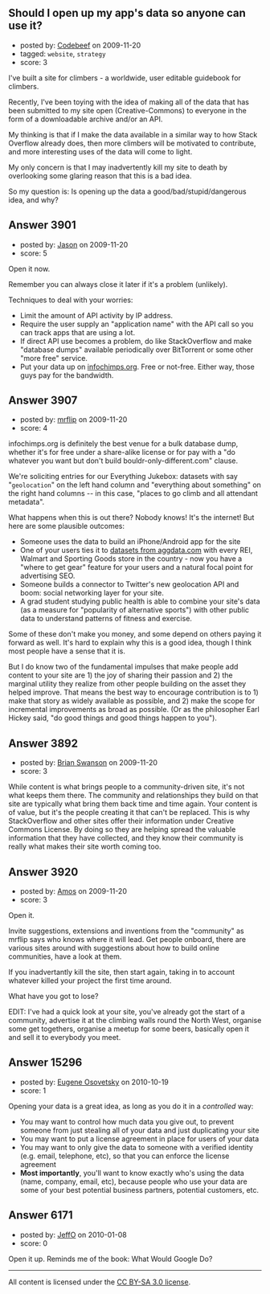 ## Should I open up my app's data so anyone can use it?

- posted by: [Codebeef](https://stackexchange.com/users/-1/1594-codebeef) on 2009-11-20
- tagged: `website`, `strategy`
- score: 3

I've built a site for climbers - a worldwide, user editable guidebook for climbers.

Recently, I've been toying with the idea of making all of the data that has been submitted to my site open (Creative-Commons) to everyone in the form of a downloadable archive and/or an API.

My thinking is that if I make the data available in a similar way to how Stack Overflow already does, then more climbers will be motivated to contribute, and more interesting uses of the data will come to light.

My only concern is that I may inadvertently kill my site to death by overlooking some glaring reason that this is a bad idea.

So my question is: Is opening up the data a good/bad/stupid/dangerous idea, and why?



## Answer 3901

- posted by: [Jason](https://stackexchange.com/users/-1/2-jason) on 2009-11-20
- score: 5

<p>Open it now.</p>

<p>Remember you can always close it later if it's a problem (unlikely).</p>

<p>Techniques to deal with your worries:</p>

<ul>
<li>Limit the amount of API activity by IP address.</li>
<li>Require the user supply an "application name" with the API call so you can track apps that are using a lot.</li>
<li>If direct API use becomes a problem, do like StackOverflow and make "database dumps" available periodically over BitTorrent or some other "more free" service.</li>
<li>Put your data up on <a href="http://infochimps.org" rel="nofollow">infochimps.org</a>.  Free or not-free.  Either way, those guys pay for the bandwidth.</li>
</ul>



## Answer 3907

- posted by: [mrflip](https://stackexchange.com/users/-1/414-mrflip) on 2009-11-20
- score: 4

<p>infochimps.org is definitely the best venue for a bulk database dump, whether it's for free under a share-alike license or for pay with a "do whatever you want but don't build bouldr-only-different.com" clause. </p>

<p>We're soliciting entries for our Everything Jukebox: datasets with say "<code>geolocation</code>" on the left hand column and "everything about something" on the right hand columns -- in this case, "places to go climb and all attendant metadata".</p>

<p>What happens when this is out there? Nobody knows! It's the internet! But here are some plausible outcomes:</p>

<ul>
<li>Someone uses the data to build an iPhone/Android app for the site</li>
<li>One of your users ties it to <a href="http://infochimps.org/collections/aggdata" rel="nofollow">datasets from aggdata.com</a> with every REI, Walmart and Sporting Goods store in the country - now you have a "where to get gear" feature for your users and a natural focal point for advertising SEO.</li>
<li>Someone builds a connector to Twitter's new geolocation API and boom: social networking layer for your site.</li>
<li>A grad student studying public health is able to combine your site's data (as a measure for "popularity of alternative sports") with other public data to understand patterns of fitness and exercise.</li>
</ul>

<p>Some of these don't make you money, and some depend on others paying it forward as well. It's hard to explain why this is a good idea, though I think most people have a sense that it is. </p>

<p>But I do know two of the fundamental impulses that make people add content to your site are 1) the joy of sharing their passion and 2) the marginal utility they realize from other people building on the asset they helped improve. That means the best way to encourage contribution is to 1) make that story as widely available as possible, and 2) make the scope for incremental improvements as broad as possible. (Or as the philosopher Earl Hickey said, "do good things and good things happen to you").</p>



## Answer 3892

- posted by: [Brian Swanson](https://stackexchange.com/users/-1/1150-brian-swanson) on 2009-11-20
- score: 3

While content is what brings people to a community-driven site, it's not what keeps them there.  The community and relationships they build on that site are typically what bring them back time and time again.  Your content is of value, but it's the people creating it that can't be replaced.  This is why StackOverflow and other sites offer their information under Creative Commons License.  By doing so they are helping spread the valuable information that they have collected, and they know their community is really what makes their site worth coming too.


## Answer 3920

- posted by: [Amos](https://stackexchange.com/users/-1/1558-amos) on 2009-11-20
- score: 3

Open it.

Invite suggestions, extensions and inventions from the "community" as mrflip says who knows where it will lead. Get people onboard, there are various sites around with suggestions about how to build online communities, have a look at them.

If you inadvertantly kill the site, then start again, taking in to account whatever killed your project the first time around.

What have you got to lose? 

EDIT: I've had a quick look at your site, you've already got the start of a community, advertise it at the climbing walls round the North West, organise some get togethers, organise a meetup for some beers, basically open it and sell it to everybody you meet.


## Answer 15296

- posted by: [Eugene Osovetsky](https://stackexchange.com/users/-1/4870-eugene-osovetsky) on 2010-10-19
- score: 1

Opening your data is a great idea, as long as you do it in a *controlled* way:

 - You may want to control how much data you give out, to prevent someone from just stealing all of your data and just duplicating your site
 - You may want to put a license agreement in place for users of your data
 - You may want to only give the data to someone with a verified identity (e.g. email, telephone, etc), so that you can enforce the license agreement
 - **Most importantly**, you'll want to know exactly who's using the data (name, company, email, etc), because people who use your data are some of your best potential business partners, potential customers, etc. 


## Answer 6171

- posted by: [JeffO](https://stackexchange.com/users/-1/1796-jeffo) on 2010-01-08
- score: 0

Open it up. Reminds me of the book: What Would Google Do?



---

All content is licensed under the [CC BY-SA 3.0 license](https://creativecommons.org/licenses/by-sa/3.0/).
